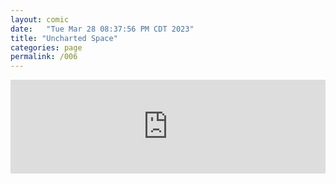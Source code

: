 ```yaml
---
layout: comic
date:   "Tue Mar 28 08:37:56 PM CDT 2023"
title: "Uncharted Space"
categories: page
permalink: /006
---
```

<center><iframe scrolling="no" id="hearthis_at_track_8589072" width="100%" height="150" src="https://app.hearthis.at/embed/8589072/transparent_black/?hcolor=&color=&style=2&block_size=2&block_space=1&background=1&waveform=0&cover=0&autoplay=0&css=" frameborder="0" allowtransparency allow="autoplay"><p>Listen to <a href="https://hearthis.at/todiaspora/unchartedspace/" target="_blank">Uncharted Space</a> <span>by</span><a href="https://hearthis.at/todiaspora/" target="_blank" >ToDiaspora</a> <span>on</span> <a href="https://hearthis.at/" target="_blank">hearthis.at</a></p></iframe></center>

